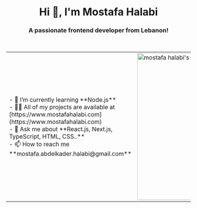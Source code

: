 <h1 align="center">Hi 👋, I'm Mostafa Halabi</h1>
<h3 align="center">A passionate frontend developer from Lebanon!</h3>
<table border="0">
	<tbody>
		<tr>
			<td>
			- 🌱 I’m currently learning **Node.js**
			</br/>
			- 👨‍💻 All of my projects are available at [https://www.mostafahalabi.com](https://www.mostafahalabi.com)
			</br>
			- 💬 Ask me about **React.js, Next.js, TypeScript, HTML, CSS..**
			</br>
			- 📫 How to reach me **mostafa.abdelkader.halabi@gmail.com**</td>
			<br/>
			<td rowspan="4">
  			<img src="https://api.daily.dev/devcards/45e08494df11437f8affc7349e3fa65d.png?r=o85" width="400" alt="mostafa halabi's Dev Card"/>
			</td>
		</tr>
	</tbody>
</table>







  



